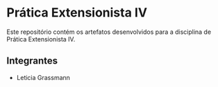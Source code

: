 # Prática Extensionista IV

Este repositório contém os artefatos desenvolvidos para a disciplina de Prática Extensionista IV.

## Integrantes

- Leticia Grassmann

